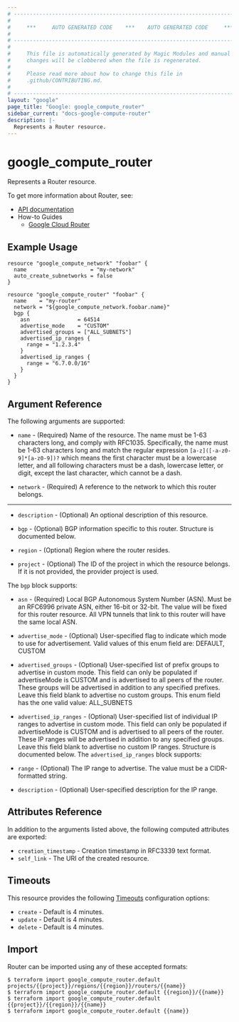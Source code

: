 ```yaml
---
# ----------------------------------------------------------------------------
#
#     ***     AUTO GENERATED CODE    ***    AUTO GENERATED CODE     ***
#
# ----------------------------------------------------------------------------
#
#     This file is automatically generated by Magic Modules and manual
#     changes will be clobbered when the file is regenerated.
#
#     Please read more about how to change this file in
#     .github/CONTRIBUTING.md.
#
# ----------------------------------------------------------------------------
layout: "google"
page_title: "Google: google_compute_router"
sidebar_current: "docs-google-compute-router"
description: |-
  Represents a Router resource.
---
```


# google\_compute\_router

Represents a Router resource.

To get more information about Router, see:

* [API documentation](https://cloud.google.com/compute/docs/reference/rest/v1/routers)
* How-to Guides
    * [Google Cloud Router](https://cloud.google.com/router/docs/)

## Example Usage

```hcl
resource "google_compute_network" "foobar" {
  name                    = "my-network"
  auto_create_subnetworks = false
}

resource "google_compute_router" "foobar" {
  name    = "my-router"
  network = "${google_compute_network.foobar.name}"
  bgp {
    asn               = 64514
    advertise_mode    = "CUSTOM"
    advertised_groups = ["ALL_SUBNETS"]
    advertised_ip_ranges {
      range = "1.2.3.4"
    }
    advertised_ip_ranges {
      range = "6.7.0.0/16"
    }
  }
}
```

## Argument Reference

The following arguments are supported:


* `name` -
  (Required)
  Name of the resource. The name must be 1-63 characters long, and
  comply with RFC1035. Specifically, the name must be 1-63 characters
  long and match the regular expression `[a-z]([-a-z0-9]*[a-z0-9])?`
  which means the first character must be a lowercase letter, and all
  following characters must be a dash, lowercase letter, or digit,
  except the last character, which cannot be a dash.

* `network` -
  (Required)
  A reference to the network to which this router belongs.

- - -


* `description` -
  (Optional)
  An optional description of this resource.

* `bgp` -
  (Optional)
  BGP information specific to this router.  Structure is documented below.

* `region` -
  (Optional)
  Region where the router resides.
* `project` - (Optional) The ID of the project in which the resource belongs.
    If it is not provided, the provider project is used.

The `bgp` block supports:

* `asn` -
  (Required)
  Local BGP Autonomous System Number (ASN). Must be an RFC6996
  private ASN, either 16-bit or 32-bit. The value will be fixed for
  this router resource. All VPN tunnels that link to this router
  will have the same local ASN.

* `advertise_mode` -
  (Optional)
  User-specified flag to indicate which mode to use for advertisement.
  Valid values of this enum field are: DEFAULT, CUSTOM

* `advertised_groups` -
  (Optional)
  User-specified list of prefix groups to advertise in custom mode.
  This field can only be populated if advertiseMode is CUSTOM and
  is advertised to all peers of the router. These groups will be
  advertised in addition to any specified prefixes. Leave this field
  blank to advertise no custom groups.
  This enum field has the one valid value: ALL_SUBNETS

* `advertised_ip_ranges` -
  (Optional)
  User-specified list of individual IP ranges to advertise in
  custom mode. This field can only be populated if advertiseMode
  is CUSTOM and is advertised to all peers of the router. These IP
  ranges will be advertised in addition to any specified groups.
  Leave this field blank to advertise no custom IP ranges.  Structure is documented below.
        The `advertised_ip_ranges` block supports:

* `range` -
  (Optional)
  The IP range to advertise. The value must be a
  CIDR-formatted string.

* `description` -
  (Optional)
  User-specified description for the IP range.
    

## Attributes Reference

In addition to the arguments listed above, the following computed attributes are exported:


* `creation_timestamp` -
  Creation timestamp in RFC3339 text format.
* `self_link` - The URI of the created resource.


## Timeouts

This resource provides the following
[Timeouts](/docs/configuration/resources.html#timeouts) configuration options:

- `create` - Default is 4 minutes.
- `update` - Default is 4 minutes.
- `delete` - Default is 4 minutes.

## Import

Router can be imported using any of these accepted formats:

```
$ terraform import google_compute_router.default projects/{{project}}/regions/{{region}}/routers/{{name}}
$ terraform import google_compute_router.default {{region}}/{{name}}
$ terraform import google_compute_router.default {{project}}/{{region}}/{{name}}
$ terraform import google_compute_router.default {{name}}
```
